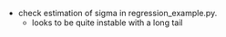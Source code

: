 - check estimation of sigma in regression_example.py. 
  - looks to be quite instable with a long tail